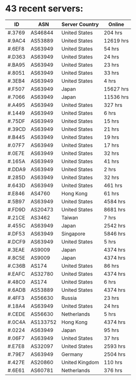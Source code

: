 # 43 recent servers:

| ID | ASN | Server Country | Online |
| ------ | ------ | ------ | ------ |
| #.3769 | AS46844 | United States | 204 hrs |
| #.9AC4 | AS53889 | United States | 12619 hrs |
| #.6EF8 | AS63949 | United States | 54 hrs |
| #.D363 | AS63949 | United States | 24 hrs |
| #.BA95 | AS63949 | United States | 23 hrs |
| #.8051 | AS63949 | United States | 33 hrs |
| #.3EB4 | AS63949 | United States | 4 hrs |
| #.F507 | AS63949 | Japan | 15627 hrs |
| #.7066 | AS63949 | Japan | 11536 hrs |
| #.A495 | AS63949 | United States | 327 hrs |
| #.1449 | AS63949 | United States | 6 hrs |
| #.75DF | AS63949 | United States | 15 hrs |
| #.39CD | AS63949 | United States | 21 hrs |
| #.B445 | AS63949 | United States | 19 hrs |
| #.07F7 | AS63949 | United States | 17 hrs |
| #.0E7E | AS63949 | United States | 32 hrs |
| #.165A | AS63949 | United States | 41 hrs |
| #.DDA9 | AS63949 | United States | 2 hrs |
| #.285D | AS63949 | United States | 32 hrs |
| #.643D | AS63949 | United States | 461 hrs |
| #.E846 | AS4760 | Hong Kong | 61 hrs |
| #.5B97 | AS63949 | United States | 4584 hrs |
| #.FD9D | AS20473 | United States | 8681 hrs |
| #.21CE | AS3462 | Taiwan | 7 hrs |
| #.455C | AS63949 | Japan | 2542 hrs |
| #.DF53 | AS63949 | Singapore | 5846 hrs |
| #.DCF9 | AS63949 | United States | 5 hrs |
| #.3EAE | AS9009 | Japan | 4374 hrs |
| #.8C5E | AS9009 | Japan | 4374 hrs |
| #.C36B | AS174 | United States | 86 hrs |
| #.EAFC | AS32780 | United States | 4374 hrs |
| #.48C0 | AS174 | United States | 6 hrs |
| #.6ADB | AS53889 | United States | 4374 hrs |
| #.4FF3 | AS56630 | Russia | 23 hrs |
| #.18A4 | AS63949 | United States | 24 hrs |
| #.CEDE | AS56630 | Netherlands | 5 hrs |
| #.0C4A | AS133752 | Hong Kong | 4374 hrs |
| #.0224 | AS63949 | Japan | 95 hrs |
| #.06F7 | AS63949 | United States | 37 hrs |
| #.E7E8 | AS32097 | United States | 2593 hrs |
| #.79E7 | AS63949 | Germany | 2504 hrs |
| #.427E | AS20860 | United Kingdom | 110 hrs |
| #.6E61 | AS60781 | Netherlands | 376 hrs |

